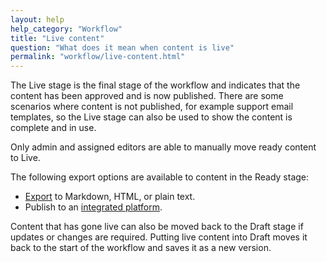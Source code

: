 ```yaml
---
layout: help
help_category: "Workflow"
title: "Live content"
question: "What does it mean when content is live"
permalink: "workflow/live-content.html"
---
```


The Live stage is the final stage of the workflow and indicates that the
content has been approved and is now published. There are some scenarios
where content is not published, for example support email templates, so
the Live stage can also be used to show the content is complete and in
use.

Only admin and assigned editors are able to manually move ready content
to Live.

The following export options are available to content in the Ready
stage:

* [Export](/help/content/export-content.html) to Markdown, HTML, or plain text.
* Publish to an [integrated platform](/help/integrations/).

Content that has gone live can also be moved back to the Draft stage if
updates or changes are required. Putting live content into Draft moves
it back to the start of the workflow and saves it as a new version.